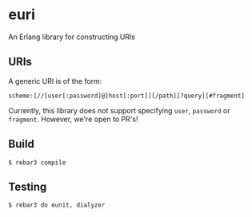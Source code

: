 # euri

An Erlang library for constructing URIs

## URIs

A generic URI is of the form:

    scheme:[//[user[:password]@]host[:port]][/path][?query][#fragment]
    
Currently, this library does not support specifying `user`, `password` or
`fragment`. However, we're open to PR's!

## Build

    $ rebar3 compile

## Testing

    $ rebar3 do eunit, dialyzer
